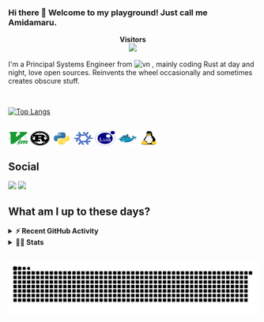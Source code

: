 ### Hi there 👋 Welcome to my playground! Just call me Amidamaru.

<p align="center">
  <b>Visitors</b><br>
  <img src="https://profile-counter.glitch.me/thaodt/count.svg" />
</p>

I'm a Principal Systems Engineer from <img src="https://static.dwcdn.net/css/flag-icons/flags/4x3/vn.svg" alt="vn" height="25"/> , 
mainly coding Rust at day and night, love open sources. Reinvents the wheel occasionally and sometimes creates obscure stuff.

<br>

[![Top Langs](https://github-readme-stats.vercel.app/api/top-langs/?username=thaodt&layout=compact&theme=gotham&cache_seconds=86400)](https://github.com/thaodt/thaodt)


<div style="display: inline_block"><br>
  <img align="center" alt="thaodt-nvim" height="30" width="40" src="https://raw.githubusercontent.com/devicons/devicon/master/icons/vim/vim-plain.svg">
  <img align="center" alt="thaodt-rust" height="30" width="40" src="https://raw.githubusercontent.com/devicons/devicon/master/icons/rust/rust-original.svg">
  <img align="center" alt="thaodt-python" height="30" width="40" src="https://raw.githubusercontent.com/devicons/devicon/master/icons/python/python-original.svg">
  <img align="center" alt="thaodt-nix" height="30" width="40" src="https://raw.githubusercontent.com/devicons/devicon/master/icons/nixos/nixos-plain.svg">  
  <img align="center" alt="thaodt-lua" height="30" width="40" src="https://raw.githubusercontent.com/devicons/devicon/master/icons/lua/lua-plain.svg">
  <img align="center" alt="thaodt-docker" height="30" width="40" src="https://raw.githubusercontent.com/devicons/devicon/master/icons/docker/docker-original.svg">
  <img align="center" alt="thaodt-linux" height="30" width="40" src="https://raw.githubusercontent.com/devicons/devicon/master/icons/linux/linux-original.svg">
</div>

## Social

<div>
  <a href="https://twitter.com/dreamsparkis" target="_blank"><img src="https://img.shields.io/badge/-Twitter-%23E4405F?style=for-the-badge&logo=twitter&logoColor=white" target="_blank"></a>
  <a href = "mailto:ardtimeit@gmail.com"><img src="https://img.shields.io/badge/-Gmail-%23333?style=for-the-badge&logo=gmail&logoColor=white" target="_blank"></a>

</div>

## What am I up to these days?
<details>
  <summary><b>⚡ Recent GitHub Activity</b></summary>
    <p>

<!--START_SECTION:activity-->
1. 💪 Opened PR [#367](https://github.com/informalsystems/hermes-sdk/pull/367) in [informalsystems/hermes-sdk](https://github.com/informalsystems/hermes-sdk)
2. 🗣 Commented on [#214](https://github.com/informalsystems/hermes-sdk/issues/214#issuecomment-2151481273) in [informalsystems/hermes-sdk](https://github.com/informalsystems/hermes-sdk)
3. 🗣 Commented on [#214](https://github.com/informalsystems/hermes-sdk/issues/214#issuecomment-2149188476) in [informalsystems/hermes-sdk](https://github.com/informalsystems/hermes-sdk)
4. 🗣 Commented on [#214](https://github.com/informalsystems/hermes-sdk/issues/214#issuecomment-2133210336) in [informalsystems/hermes-sdk](https://github.com/informalsystems/hermes-sdk)
5. 🗣 Commented on [#231](https://github.com/informalsystems/hermes-sdk/pull/231#issuecomment-2126206138) in [informalsystems/hermes-sdk](https://github.com/informalsystems/hermes-sdk)
6. ❌ Closed PR [#231](https://github.com/informalsystems/hermes-sdk/pull/231) in [informalsystems/hermes-sdk](https://github.com/informalsystems/hermes-sdk)
7. 🗣 Commented on [#214](https://github.com/informalsystems/hermes-sdk/issues/214#issuecomment-2123824551) in [informalsystems/hermes-sdk](https://github.com/informalsystems/hermes-sdk)
8. 🗣 Commented on [#214](https://github.com/informalsystems/hermes-sdk/issues/214#issuecomment-2123817749) in [informalsystems/hermes-sdk](https://github.com/informalsystems/hermes-sdk)
9. 🎉 Merged PR [#22](https://github.com/thaodt/feeds-reader/pull/22) in [thaodt/feeds-reader](https://github.com/thaodt/feeds-reader)
10. 🎉 Merged PR [#19](https://github.com/thaodt/feeds-reader/pull/19) in [thaodt/feeds-reader](https://github.com/thaodt/feeds-reader)
<!--END_SECTION:activity-->
  </p>
</details>


<details>
  <summary><b>👨‍💻 Stats</b></summary>
  <p align="center">
    <a>
      <img align="center" src="https://gist.githubusercontent.com/thaodt/1db1d598a9e4550fa45eaede87135b3b/raw/97f3e5e943703e61b223dbc8cfa33ae9a5beb97b/github-metrics.svg"/>
    </a>
  </p>
</details>
<br>
<p align="center">
  <img width="600" src="https://raw.githubusercontent.com/thaodt/thaodt/master/assets/github-snake.svg" />
</p>
